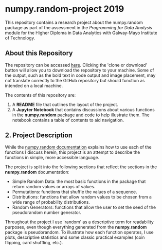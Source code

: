 # numpy.random-project 2019

This repository contains a research project about the numpy.random package as part of the assessment in the *Programming for Data Analysis* module for the Higher Diploma in Data Analytics with Galway-Mayo Institute of Technology.


## About this Repository

The repository can be accessed [here](https://github.com/jennifer-ryan/numpy.random-project). Clicking the 'clone or download' button will allow you to download the repository to your machine. Some of the output, such as the bold text in code output and image placement, may not translate correctly to the GitHub repository but should function as intended on a local machine. 

The contents of this repository are:

1. A **README** file that outlines the layout of the project.
2. A **Jupyter Notebook** that contains discussions about various functions in the **numpy.random** package and code to help illustrate them. The notebook contains a table of contents to aid navigation.


## 2. Project Description

While the [numpy.random documentation](https://docs.scipy.org/doc/numpy-1.16.0/reference/routines.random.html#) explains how to use each of the functions I discuss herein, this project is an attempt to describe the functions in simple, more accessible language. 

The project is split into the following sections that reflect the sections in the **numpy.random** documentation:

- Simple Random Data: the most basic functions in the package that return random values or arrays of values. 
- Permutations: functions that shuffle the values of a sequence.
- Distributions: functions that allow random values to be chosen from a wide range of probability distributions.
- Random Generators: functions that allow the user to set the seed of the pseudorandom number generator.

Throughout the project I use 'random' as a descriptive term for readability purposes, even though everything generated from the **numpy.random** package is pseudorandom. To illustrate how each function operates, I use plots, descriptive statistics and some classic practical examples (coin flipping, card shuffling, etc.).